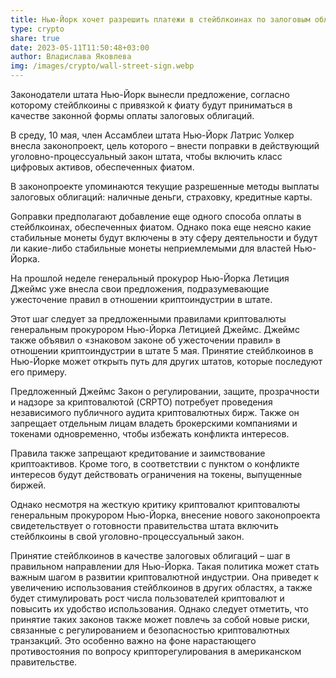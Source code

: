 ```yaml
---
title: Нью-Йорк хочет разрешить платежи в стейблкоинах по залоговым облигациям
type: crypto
share: true
date: 2023-05-11T11:50:48+03:00
author: Владислава Яковлева
img: /images/crypto/wall-street-sign.webp
---
```

Законодатели штата Нью-Йорк вынесли предложение, согласно которому стейблкоины с привязкой к фиату будут приниматься в качестве законной формы оплаты залоговых облигаций.

В среду, 10 мая, член Ассамблеи штата Нью-Йорк Латрис Уолкер внесла законопроект, цель которого – внести поправки в действующий уголовно-процессуальный закон штата, чтобы включить класс цифровых активов, обеспеченных фиатом.

В законопроекте упоминаются текущие разрешенные методы выплаты залоговых облигаций: наличные деньги, страховку, кредитные карты.

Gоправки предполагают добавление еще одного способа оплаты в стейблкоинах, обеспеченных фиатом. Однако пока еще неясно какие стабильные монеты будут включены в эту сферу деятельности и будут ли какие-либо стабильные монеты неприемлемыми для властей Нью-Йорка.

На прошлой неделе генеральный прокурор Нью-Йорка Летиция Джеймс уже внесла свои предложения, подразумевающие ужесточение правил в отношении криптоиндустрии в штате.

Этот шаг следует за предложенными правилами криптовалюты генеральным прокурором Нью-Йорка Летицией Джеймс. Джеймс также объявил о «знаковом законе об ужесточении правил» в отношении криптоиндустрии в штате 5 мая. Принятие стейблкоинов в Нью-Йорке может открыть путь для других штатов, которые последуют его примеру.

Предложенный Джеймс Закон о регулировании, защите, прозрачности и надзоре за криптовалютой (CRPTO) потребует проведения независимого публичного аудита криптовалютных бирж. Также он запрещает отдельным лицам владеть брокерскими компаниями и токенами одновременно, чтобы избежать конфликта интересов.

Правила также запрещают кредитование и заимствование криптоактивов. Кроме того, в соответствии с пунктом о конфликте интересов будут действовать ограничения на токены, выпущенные биржей.

Однако несмотря на жесткую критику криптовалют криптовалюты генеральным прокурором Нью-Йорка, внесение нового законопроекта свидетельствует о готовности правительства штата включить стейблкоины в свой уголовно-процессуальный закон.

Принятие стейблкоинов в качестве залоговых облигаций – шаг в правильном направлении для Нью-Йорка. Такая политика может стать важным шагом в развитии криптовалютной индустрии. Она приведет к увеличению использования стейблкоинов в других областях, а также будет стимулировать рост числа пользователей криптовалют и повысить их удобство использования. Однако следует отметить, что принятие таких законов также может повлечь за собой новые риски, связанные с регулированием и безопасностью криптовалютных транзакций. Это особенно важно на фоне нарастающего противостояния по вопросу крипторегулирования в американском правительстве.